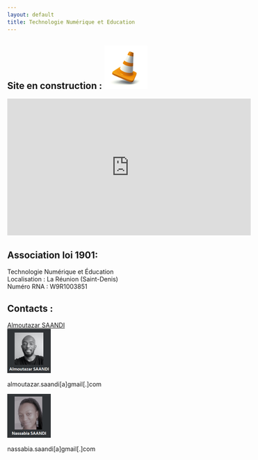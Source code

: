 ```yaml
---
layout: default
title: Technologie Numérique et Education
---
```


## Site en construction : <img src="local/images/plot.jpg" width="100">

<iframe width="560" height="315" src="https://www.youtube.com/embed/NYQ_1Bn3K4M" frameborder="0" allow="accelerometer; autoplay; encrypted-media; gyroscope; picture-in-picture" allowfullscreen></iframe>

## Association loi 1901:

Technologie Numérique et Éducation <br>
Localisation : La Réunion (Saint-Denis) <br>
Numéro RNA : W9R1003851 <br>

## Contacts :

<div class="LI-profile-badge"  data-version="v1" data-size="medium" data-locale="fr_FR" data-type="horizontal" data-theme="dark" data-vanity="almoutazar-saandi-53bb9996"><a class="LI-simple-link" href='https://fr.linkedin.com/in/almoutazar-saandi-53bb9996?trk=profile-badge'>Almoutazar SAANDI</a></div>

<img src="local/images/al.png" width="100">

almoutazar.saandi[a]gmail[.]com <br>

<img src="local/images/na.png" width="100">

nassabia.saandi[a]gmail[.]com
